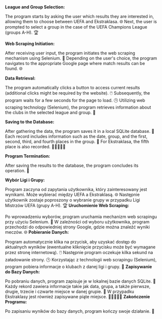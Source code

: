 
**League and Group Selection:**

The program starts by asking the user which results they are interested in, allowing them to choose between UEFA and Ekstraklasa. 🌐
Next, the user is prompted to select a group in the case of the UEFA Champions League (groups A-H). 🏆

**Web Scraping Initiation:**

After receiving user input, the program initiates the web scraping mechanism using Selenium. 🚀
Depending on the user's choice, the program navigates to the appropriate Google page where match results can be found. 🌐

**Data Retrieval:**

The program automatically clicks a button to access current results (additional clicks might be required by the website). 🖱️
Subsequently, the program waits for a few seconds for the page to load. 🕒
Utilizing web scraping technology (Selenium), the program retrieves information about the clubs in the selected league and group. 🤖

**Saving to the Database:**

After gathering the data, the program saves it in a local SQLite database. 💾
Each record includes information such as the date, group, and the first, second, third, and fourth places in the group. 📝
For Ekstraklasa, the fifth place is also recorded. 🥇🥈🥉🥉🥉

**Program Termination:**

After saving the results to the database, the program concludes its operation. 🏁




**Wybór Ligi i Grupy:**

Program zaczyna od zapytania użytkownika, który zainteresowany jest wynikami. Może wybierać między UEFA a Ekstraklasą. 🌐
Następnie użytkownik zostaje poproszony o wybranie grupy w przypadku Ligi Mistrzów UEFA (grupy A-H). 🏆
**Uruchomienie Web Scraping:**

Po wprowadzeniu wyborów, program uruchamia mechanizm web scrapingu przy użyciu Selenium. 🚀
W zależności od wyboru użytkownika, program przechodzi do odpowiedniej strony Google, gdzie można znaleźć wyniki meczów. 🌐
**Pobieranie Danych:**

Program automatycznie klika na przycisk, aby uzyskać dostęp do aktualnych wyników (ewentualne kliknięcie przycisku może być wymagane przez stronę internetową). 🖱️
Następnie program oczekuje kilka sekund na załadowanie strony. 🕒
Korzystając z technologii web scrapingu (Selenium), program pobiera informacje o klubach z danej ligi i grupy. 🤖
**Zapisywanie do Bazy Danych:**

Po pobraniu danych, program zapisuje je w lokalnej bazie danych SQLite. 💾
Każdy rekord zawiera informacje takie jak data, grupa, a także pierwsze, drugie, trzecie i czwarte miejsce w danej grupie. 📝
W przypadku Ekstraklasy jest również zapisywane piąte miejsce. 🥇🥈🥉🥉🥉
**Zakończenie Programu:**

Po zapisaniu wyników do bazy danych, program kończy swoje działanie. 🏁
